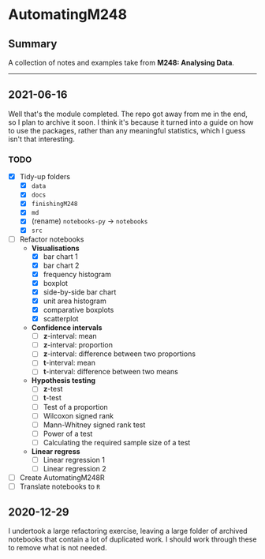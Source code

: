 # AutomatingM248

## Summary

A collection of notes and examples take from **M248: Analysing Data**.

-----

## 2021-06-16

Well that's the module completed.
The repo got away from me in the end, so I plan to archive it soon.
I think it's because it turned into a guide on how to use the packages, rather than any meaningful statistics, which I guess isn't that interesting.

### TODO

- [X] Tidy-up folders
  - [x] `data`
  - [X] `docs`
  - [X] `finishingM248`
  - [X] `md`
  - [X] (rename) `notebooks-py` -> `notebooks`
  - [X] `src`
- [ ] Refactor notebooks
  - **Visualisations**
    - [X] bar chart 1
    - [X] bar chart 2
    - [X] frequency histogram
    - [X] boxplot
    - [X] side-by-side bar chart
    - [X] unit area histogram
    - [X] comparative boxplots
    - [X] scatterplot
  - **Confidence intervals**
    - [ ] **z**-interval: mean
    - [ ] **z**-interval: proportion
    - [ ] **z**-interval: difference between two proportions
    - [ ] **t**-interval: mean
    - [ ] **t**-interval: difference between two means
  - **Hypothesis testing**
    - [ ] **z**-test
    - [ ] **t**-test
    - [ ] Test of a proportion
    - [ ] Wilcoxon signed rank
    - [ ] Mann-Whitney signed rank test
    - [ ] Power of a test
    - [ ] Calculating the required sample size of a test
  - **Linear regress**
    - [ ] Linear regression 1
    - [ ] Linear regression 2
- [ ] Create AutomatingM248R
- [ ] Translate notebooks to `R`

## 2020-12-29

I undertook a large refactoring exercise, leaving a large folder of archived notebooks that contain a lot of duplicated work.
I should work through these to remove what is not needed.
